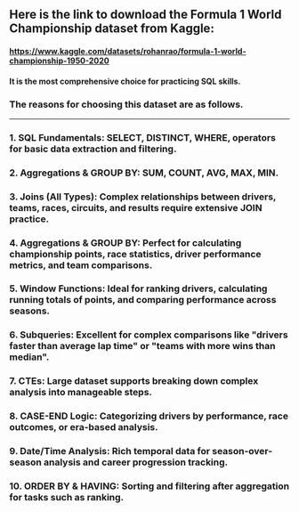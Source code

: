 ## Here is the link to download the Formula 1 World Championship dataset from Kaggle:
#### https://www.kaggle.com/datasets/rohanrao/formula-1-world-championship-1950-2020
#### It is the most comprehensive choice for practicing SQL skills.

### The reasons for choosing this dataset are as follows.
----------------------------------------------------------

### 1. SQL Fundamentals: SELECT, DISTINCT, WHERE, operators for basic data extraction and filtering.
### 2. Aggregations & GROUP BY: SUM, COUNT, AVG, MAX, MIN.
### 3. Joins (All Types): Complex relationships between drivers, teams, races, circuits, and results require extensive JOIN practice.
### 4. Aggregations & GROUP BY: Perfect for calculating championship points, race statistics, driver performance metrics, and team comparisons.
### 5. Window Functions: Ideal for ranking drivers, calculating running totals of points, and comparing performance across seasons.
### 6. Subqueries: Excellent for complex comparisons like "drivers faster than average lap time" or "teams with more wins than median".
### 7. CTEs: Large dataset supports breaking down complex analysis into manageable steps.
### 8. CASE-END Logic: Categorizing drivers by performance, race outcomes, or era-based analysis.
### 9. Date/Time Analysis: Rich temporal data for season-over-season analysis and career progression tracking.
### 10. ORDER BY & HAVING: Sorting and filtering after aggregation for tasks such as ranking.

